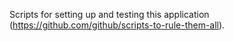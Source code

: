 Scripts for setting up and testing this application (https://github.com/github/scripts-to-rule-them-all).
